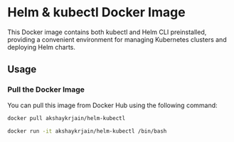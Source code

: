 # Helm & kubectl Docker Image

This Docker image contains both kubectl and Helm CLI preinstalled, providing a convenient environment for managing Kubernetes clusters and deploying Helm charts.

## Usage

### Pull the Docker Image

You can pull this image from Docker Hub using the following command:

```bash
docker pull akshaykrjain/helm-kubectl

docker run -it akshaykrjain/helm-kubectl /bin/bash


```
